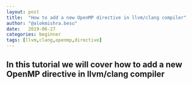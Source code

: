 ```yaml
---
layout: post
title:  "How to add a new OpenMP directive in llvm/clang compiler"
author: "@alokmishra.besu"
date:   2019-06-27
categories: beginner
tags: [llvm,clang,openmp,directive]
---
```


In this tutorial we will cover how to add a new OpenMP directive in llvm/clang compiler
---

